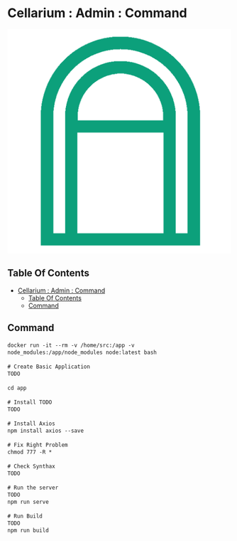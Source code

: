 # Cellarium : Admin : Command

![Icon](../icon.png)

## Table Of Contents

- [Cellarium : Admin : Command](#cellarium--admin--command)
  - [Table Of Contents](#table-of-contents)
  - [Command](#command)

## Command

    docker run -it --rm -v /home/src:/app -v node_modules:/app/node_modules node:latest bash

    # Create Basic Application
    TODO

    cd app

    # Install TODO
    TODO

    # Install Axios
    npm install axios --save

    # Fix Right Problem
    chmod 777 -R *

    # Check Synthax
    TODO

    # Run the server
    TODO
    npm run serve

    # Run Build
    TODO
    npm run build
